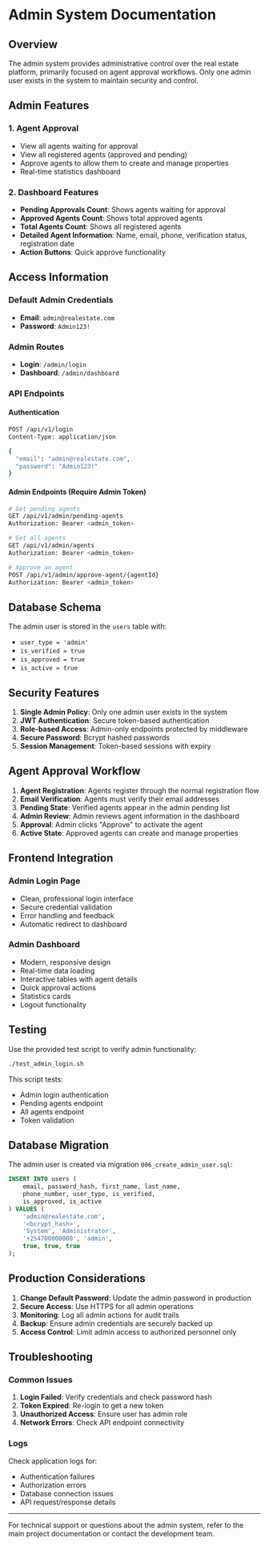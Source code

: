 # Admin System Documentation

## Overview

The admin system provides administrative control over the real estate platform, primarily focused on agent approval workflows. Only one admin user exists in the system to maintain security and control.

## Admin Features

### 1. Agent Approval
- View all agents waiting for approval
- View all registered agents (approved and pending)
- Approve agents to allow them to create and manage properties
- Real-time statistics dashboard

### 2. Dashboard Features
- **Pending Approvals Count**: Shows agents waiting for approval
- **Approved Agents Count**: Shows total approved agents
- **Total Agents Count**: Shows all registered agents
- **Detailed Agent Information**: Name, email, phone, verification status, registration date
- **Action Buttons**: Quick approve functionality

## Access Information

### Default Admin Credentials
- **Email**: `admin@realestate.com`
- **Password**: `Admin123!`

### Admin Routes
- **Login**: `/admin/login`
- **Dashboard**: `/admin/dashboard`

### API Endpoints

#### Authentication
```bash
POST /api/v1/login
Content-Type: application/json

{
  "email": "admin@realestate.com",
  "password": "Admin123!"
}
```

#### Admin Endpoints (Require Admin Token)
```bash
# Get pending agents
GET /api/v1/admin/pending-agents
Authorization: Bearer <admin_token>

# Get all agents
GET /api/v1/admin/agents
Authorization: Bearer <admin_token>

# Approve an agent
POST /api/v1/admin/approve-agent/{agentId}
Authorization: Bearer <admin_token>
```

## Database Schema

The admin user is stored in the `users` table with:
- `user_type = 'admin'`
- `is_verified = true`
- `is_approved = true`
- `is_active = true`

## Security Features

1. **Single Admin Policy**: Only one admin user exists in the system
2. **JWT Authentication**: Secure token-based authentication
3. **Role-based Access**: Admin-only endpoints protected by middleware
4. **Secure Password**: Bcrypt hashed passwords
5. **Session Management**: Token-based sessions with expiry

## Agent Approval Workflow

1. **Agent Registration**: Agents register through the normal registration flow
2. **Email Verification**: Agents must verify their email addresses
3. **Pending State**: Verified agents appear in the admin pending list
4. **Admin Review**: Admin reviews agent information in the dashboard
5. **Approval**: Admin clicks "Approve" to activate the agent
6. **Active State**: Approved agents can create and manage properties

## Frontend Integration

### Admin Login Page
- Clean, professional login interface
- Secure credential validation
- Error handling and feedback
- Automatic redirect to dashboard

### Admin Dashboard
- Modern, responsive design
- Real-time data loading
- Interactive tables with agent details
- Quick approval actions
- Statistics cards
- Logout functionality

## Testing

Use the provided test script to verify admin functionality:

```bash
./test_admin_login.sh
```

This script tests:
- Admin login authentication
- Pending agents endpoint
- All agents endpoint
- Token validation

## Database Migration

The admin user is created via migration `006_create_admin_user.sql`:

```sql
INSERT INTO users (
    email, password_hash, first_name, last_name,
    phone_number, user_type, is_verified, 
    is_approved, is_active
) VALUES (
    'admin@realestate.com',
    '<bcrypt_hash>',
    'System', 'Administrator',
    '+254700000000', 'admin',
    true, true, true
);
```

## Production Considerations

1. **Change Default Password**: Update the admin password in production
2. **Secure Access**: Use HTTPS for all admin operations
3. **Monitoring**: Log all admin actions for audit trails
4. **Backup**: Ensure admin credentials are securely backed up
5. **Access Control**: Limit admin access to authorized personnel only

## Troubleshooting

### Common Issues

1. **Login Failed**: Verify credentials and check password hash
2. **Token Expired**: Re-login to get a new token
3. **Unauthorized Access**: Ensure user has admin role
4. **Network Errors**: Check API endpoint connectivity

### Logs

Check application logs for:
- Authentication failures
- Authorization errors
- Database connection issues
- API request/response details

---

For technical support or questions about the admin system, refer to the main project documentation or contact the development team.
